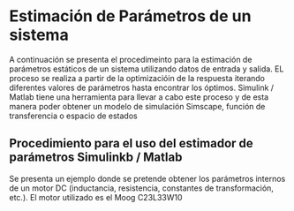 # Estimación de Parámetros de un sistema
A continuación se presenta el procedimeinto para la estimación de parámetros estáticos de un sistema utilizando datos de entrada y salida. EL proceso se realiza a partir de la optimizacióin de la respuesta iterando diferentes valores de parámetros hasta encontrar los óptimos.
Simulink / Matlab tiene una herramienta para llevar a cabo este proceso y de esta manera poder obtener un modelo de simulación Simscape, función de transferencia o espacio de estados
## Procedimiento para el uso del estimador de parámetros Simulinkb / Matlab
Se presenta un ejemplo donde se pretende obtener los parámetros internos de un motor DC (inductancia, resistencia, constantes de transformación, etc.). El motor utilizado es el Moog C23L33W10
